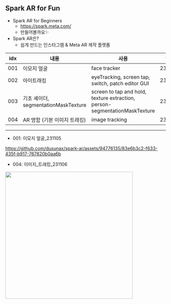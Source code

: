 ## Spark AR for Fun

- Spark AR for Beginners
  - https://spark.meta.com/
  - 만들어볼까요✨
- Spark AR은?
   - 쉽게 만드는 인스타그램 & Meta AR 제작 플랫폼

| idx | 내용 | 사용 | 일자 |
| --- | --- | --- | --- |
| 001 | 이모지 얼굴 | face tracker | 231105 |
| 002 | 아이트래킹 | eyeTracking, screen tap, switch, patch editor GUI | 231105 |
| 003 | 기초 셰이더, segmentationMaskTexture | screen to tap and hold, texture extraction, person-segmentationMaskTexture | 231105 |
| 004 | AR 명함 (기본 이미지 트래킹) | image tracking | 231106 |

---


- 001: 이모지 얼굴_231105

https://github.com/dusunax/spark-ar/assets/94776135/83e6b3c2-f633-435f-b917-767820b0aa6b

- 004: 이미지_트래킹_231106
<img src="https://github.com/dusunax/spark-ar/assets/94776135/262334cf-4030-4e63-9b70-43aeb55a6780" width="400px" />

